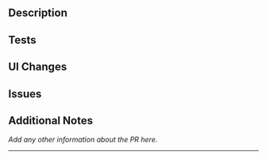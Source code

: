 <!Pull Request Template>

## Description

<!Please provide a summary of the changes you have made. Include any relevant motivation and context. Mention any dependencies that are required for this change.>

## Tests

## UI Changes

## Issues

<!Mention any issues or bugs this PR addresses or fixes. Link any related issues.>

## Additional Notes

_Add any other information about the PR here._

---
